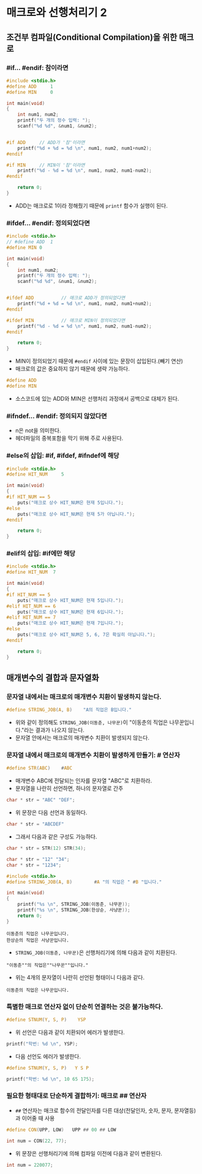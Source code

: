 # 매크로와 선행처리기 2  

## 조건부 컴파일(Conditional Compilation)을 위한 매크로   

### #if... #endif: 참이라면  

```c
#include <stdio.h>
#define ADD     1
#define MIN     0

int main(void)
{
    int num1, num2;
    printf("두 개의 정수 입력: ");
    scanf("%d %d", &num1, &num2);


#if ADD     // ADD가 '참'이라면
    printf("%d + %d = %d \n", num1, num2, num1+num2);
#endif

#if MIN     // MIN이 '참'이라면
    printf("%d - %d = %d \n", num1, num2, num1-num2);
#endif

    return 0;
}
```
- ADD는 매크로로 1이라 정해줬기 때문에 `printf` 함수가 실행이 된다.  


### #ifdef... #endif: 정의되었다면  
```c
#include <stdio.h>
// #define ADD  1
#define MIN 0

int main(void)
{
    int num1, num2;
    printf("두 개의 정수 입력: ");
    scanf("%d %d", &num1, &num2);


#ifdef ADD          // 매크로 ADD가 정의되었다면
    printf("%d + %d = %d \n", num1, num2, num1+num2);
#endif

#ifdef MIN          // 매크로 MIN이 정의되었다면
    printf("%d - %d = %d \n", num1, num2, num1-num2);
#endif

    return 0;
}
```
- MIN이 정의되었기 때문에 `#endif` 사이에 있는 문장이 삽입된다.(빼기 연산)  
- 매크로의 값은 중요하지 않기 때문에 생략 가능하다.  
```c
#define ADD
#define MIN
```
- 소스코드에 있는 ADD와 MIN은 선행처리 과정에서 공백으로 대체가 된다.  

### #ifndef... #endif: 정의되지 않았다면  
- n은 not을 의미한다.   
- 헤더파일의 중복포함을 막기 위해 주로 사용된다.   

### #else의 삽입: #if, #ifdef, #ifndef에 해당  

```c
#include <stdio.h>
#define HIT_NUM     5

int main(void)
{
#if HIT_NUM == 5
    puts("매크로 상수 HIT_NUM은 현재 5입니다.");
#else
    puts("매크로 상수 HIT_NUM은 현재 5가 아닙니다.");
#endif

    return 0;
}
```

### #elif의 삽입: #if에만 해당  
```c
#include <stdio.h>
#define HIT_NUM  7

int main(void)
{
#if HIT_NUM == 5
    puts("매크로 상수 HIT_NUM은 현재 5입니다.");
#elif HIT_NUM == 6
    puts("매크로 상수 HIT_NUM은 현재 6입니다.");
#elif HIT_NUM == 7
    puts("매크로 상수 HIT_NUM은 현재 7입니다.");
#else
    puts("매크로 상수 HIT_NUM은 5, 6, 7은 확실히 아닙니다.");
#endif

    return 0;
}
```  

## 매개변수의 결합과 문자열화   

### 문자열 내에서는 매크로의 매개변수 치환이 발생하지 않는다.  

```c
#define STRING_JOB(A, B)    "A의 직업은 B입니다."
```
- 위와 같이 정의해도 `STRING_JOB(이동춘, 나무꾼)`이 "이동춘의 직업은 나무꾼입니다."라는 결과가 나오지 않는다.  
- 문자열 안에서는 매크로의 매개변수 치환이 발생되지 않는다.  

### 문자열 내에서 매크로의 매개변수 치환이 발생하게 만들기: # 연산자  

```c
#define STR(ABC)    #ABC
```
- 매개변수 ABC에 전달되는 인자를 문자열 "ABC"로 치환하라.   
- 문자열을 나란히 선언하면, 하나의 문자열로 간주  
```c
char * str = "ABC" "DEF";
```
- 위 문장은 다음 선언과 동일하다.  
```c
char * str = "ABCDEF"
```
- 그래서 다음과 같은 구성도 가능하다.  
```c
char * str = STR(12) STR(34);
```
```c
char * str = "12" "34";
char * str = "1234";
```   
```c
#include <stdio.h>
#define STRING_JOB(A, B)        #A "의 직업은 " #B "입니다."

int main(void)
{
    printf("%s \n", STRING_JOB(이동춘, 나무꾼));
    printf("%s \n", STRING_JOB(한상순, 사냥꾼));
    return 0;
}
```
```
이동춘의 직업은 나무꾼입니다. 
한상순의 직업은 사냥꾼입니다. 
```
- `STRING_JOB(이동춘, 나무꾼)`은 선행처리기에 의해 다음과 같이 치환된다.  
```
"이동춘""의 직업은""나무꾼""입니다."   
```
- 위는 4개의 문자열이 나란히 선언된 형태이니 다음과 같다.   
```
이동춘의 직업은 나무꾼입니다.
```

### 특별한 매크로 연산자 없이 단순히 연결하는 것은 불가능하다.   
```c
#define STNUM(Y, S, P)    YSP
```
- 위 선언은 다음과 같이 치환되어 에러가 발생한다.   
```c
printf("학번: %d \n", YSP);
```
- 다음 선언도 에러가 발생한다.   
```c
#define STNUM(Y, S, P)   Y S P
```
```c
printf("학번: %d \n", 10 65 175);
```

### 필요한 형태대로 단순하게 결합하기: 매크로 ## 연산자  
- `##` 연산자는 매크로 함수의 전달인자를 다른 대상(전달인자, 숫자, 문자, 문자열등)과 이어줄 때 사용  
```c
#define CON(UPP, LOW)   UPP ## 00 ## LOW
```
```c
int num = CON(22, 77);
```
- 위 문장은 선행처리기에 의해 컴파일 이전에 다음과 같이 변환된다.   
```c
int num = 220077;
```


